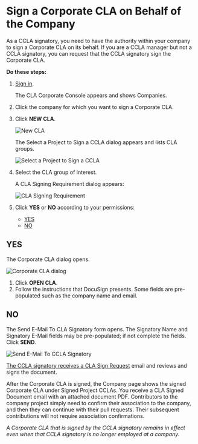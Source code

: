 # Sign a Corporate CLA on Behalf of the Company

As a CCLA signatory, you need to have the authority within your company to sign a Corporate CLA on its behalf. If you are a CCLA manager but not a CCLA signatory, you can request that the CCLA signatory sign the Corporate CLA.

**Do these steps:**

1. [Sign in](sign-in-to-the-cla-corporate-console.md).

   The CLA Corporate Console appears and shows Companies.

2. Click the company for which you want to sign a Corporate CLA.
3. Click **NEW CLA**.

   ![New CLA](../.gitbook/assets/cla-new-cla.png)

   The Select a Project to Sign a CCLA dialog appears and lists CLA groups.

   ![Select a Project to Sign a CCLA](../.gitbook/assets/cla-select-a-project-to-sign-a-ccla.png)

4. Select the CLA group of interest.

   A CLA Signing Requirement dialog appears:

   ![CLA Signing Requirement](../.gitbook/assets/cla-signing-requirement.png)

5. Click **YES** or **NO** according to your permissions:
   * [YES](sign-a-corporate-cla-on-behalf-of-the-company.md#yes)
   * [NO](sign-a-corporate-cla-on-behalf-of-the-company.md#no)

## YES

The Corporate CLA dialog opens.

![Corporate CLA dialog](../.gitbook/assets/cla-corporate-cla-open-cla.png)

1. Click **OPEN CLA**.
2. Follow the instructions that DocuSign presents. Some fields are pre-populated such as the company name and email.

## NO

The Send E-Mail To CLA Signatory form opens. The Signatory Name and Signatory E-Mail fields may be pre-populated; if not complete the fields. Click **SEND**.

![Send E-Mail To CCLA Signatory](../.gitbook/assets/cla-send-e-mail-to-cla-signatory.png)

[The CCLA signatory receives a CLA Sign Request](review-and-sign-a-corporate-cla-by-request.md) email and reviews and signs the document.

After the Corporate CLA is signed, the Company page shows the signed Corporate CLA under Signed Project CCLAs. You receive a CLA Signed Document email with an attached document PDF. Contributors to the company project simply need to confirm their association to the company, and then they can continue with their pull requests. Their subsequent contributions will not require association confirmations.

_A Corporate CLA that is signed by the CCLA signatory remains in effect even when that CCLA signatory is no longer employed at a company._

